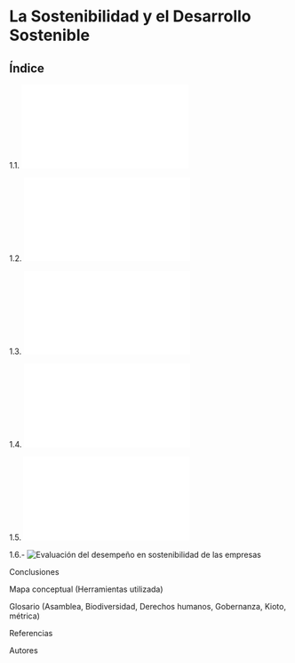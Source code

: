 # La Sostenibilidad y el Desarrollo Sostenible
## Índice
 
1.1. ![Introducción](Introduccion.md)

1.2. ![Sostenibilidad y desarrollo sostenible](SostenibilidadyDesarolloSostenible.md)

1.3. ![¿Qué significa la sigla ASG?](ASG.md)

1.4. ![La Agenda 2030 y los ODS](Agenda2030yODS.md)

1.5. ![Marco normativo y regulador de la sostenibilidad en Europa](MarcoNormativo.md)

1.6.- ![Evaluación del desempeño en sostenibilidad de las empresas](Evaluacion)

Conclusiones

Mapa conceptual (Herramientas utilizada)

Glosario (Asamblea, Biodiversidad, Derechos humanos, Gobernanza, Kioto, métrica)

Referencias

Autores
